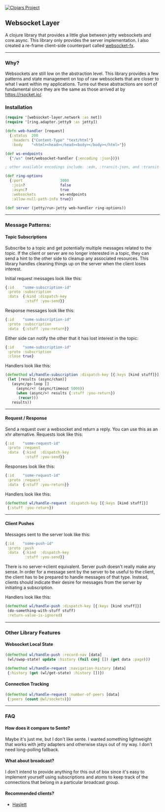 [![Clojars Project](https://img.shields.io/clojars/v/com.ryrobes/websocket-layer.svg?include_prereleases)](https://clojars.org/com.ryrobes/websocket-layer)

## Websocket Layer

A clojure library that provides a little glue between jetty websockets and core.async.
This library only provides the server implementation. I also created a re-frame client-side
counterpart called [websocket-fx](https://github.com/RutledgePaulV/websocket-fx).

___

### Why?

Websockets are still low on the abstraction level. This library provides a few
patterns and state management on top of raw websockets that are closer to what
I want within my applications. Turns out these abstractions are sort of fundamental
since they are the same as those arrived at by https://rsocket.io/.


### Installation



```clojure
(require '[websocket-layer.network :as net])
(require '[ring.adapter.jetty9 :as jetty])

(defn web-handler [request]
  {:status  200
   :headers {"Content-Type" "text/html"}
   :body    "<html><head></head><body></body></html>"})

(def ws-endpoints
  {"/ws" (net/websocket-handler {:encoding :json})})

; other available encodings include: :edn, :transit-json, and :transit-json-verbose

(def ring-options
  {:port                 3000
   :join?                false
   :async?               true
   :websockets           ws-endpoints
   :allow-null-path-info true})

(def server (jetty/run-jetty web-handler ring-options))
```


___


### Message Patterns:

#### Topic Subscriptions

Subscribe to a topic and get potentially multiple messages related to the topic.
If the client or server are no longer interested in a topic, they can send a hint
to the other side to cleanup any associated resources. This library handles cleaning
things up on the server when the client loses interest.

Initial request messages look like this:

```clojure
{:id    "some-subscription-id"
 :proto :subscription
 :data  {:kind :dispatch-key
         :stuff :you-send}}
```

Response messages look like this:

```clojure
{:id    "some-subscription-id"
 :proto :subscription
 :data  {:stuff :you-return}}
```

Either side can notify the other that it has lost interest in the topic:

```clojure
{:id    "some-subscription-id"
 :proto :subscription
 :close true}
```

Handlers look like this:

```clojure
(defmethod wl/handle-subscription :dispatch-key [{:keys [kind stuff]}]
 (let [results (async/chan)]
   (async/go-loop []
     (async/<! (async/timeout 5000))
     (when (async/>! results {:stuff :you-return})
      (recur)))
   results))
```

___


#### Request / Response

Send a request over a websocket and return a reply. You can use this
as an xhr alternative. Requests look like this:

```clojure
{:id    "some-request-id"
 :proto :request
 :data  {:kind  :dispatch-key
         :stuff :you-send}}
```

Responses look like this:

```clojure
{:id    "some-request-id"
 :proto :request
 :data  {:stuff :you-return}}
```

Handlers look like this:

```clojure
(defmethod wl/handle-request :dispatch-key [{:keys [kind stuff]}]
 {:stuff :you-return})
```

___

#### Client Pushes

Messages sent to the server look like this:

```clojure
{:id    "some-push-id"
 :proto :push
 :data  {:kind  :dispatch-key
         :stuff :you-send}}
```

There is no server->client equivalent. Server push doesn't really make any sense.
In order for a message sent by the server to be useful to the client, the client
has to be prepared to handle messages of that type. Instead, clients should indicate
their desire for messages from the server by initiating a subscription.


Handlers look like this:

```clojure
(defmethod wl/handle-push :dispatch-key [{:keys [kind stuff]}]
 (do-something-with-stuff stuff)
 :return-value-is-ignored)
```

___


### Other Library Features


#### Websocket Local State

```clojure
(defmethod wl/handle-push :record-nav [data]
 (wl/swap-state! update :history (fnil conj []) (get data :page)))

(defmethod wl/handle-request :navigation-history [data]
 {:history (get (wl/get-state) :history [])})
```

#### Connection Tracking

```clojure
(defmethod wl/handle-request :number-of-peers [data]
 {:peers (count @wl/sockets)})
```


___

### FAQ

#### How does it compare to Sente?

Maybe it's just me, but I don't like sente. I wanted something
lightweight that works with jetty adapters and otherwise stays
out of my way. I don't need long-polling fallback.

#### What about broadcast?

I don't intend to provide anything for this out of box since it's
easy to implement yourself using subscriptions and atoms to keep
track of the connections that belong in a particular broadcast group.

#### Recommended clients?

* [Haslett](https://github.com/weavejester/haslett)
